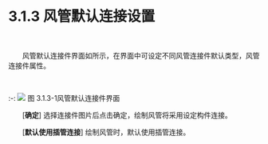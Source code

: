 

# 3.1.3 风管默认连接设置
<br/>

&emsp;&emsp;风管默认连接件界面如所示，在界面中可设定不同风管连接件默认类型，风管连接件属性。

<br/>

:-: ![](images/28.png)
图 3.1.3-1风管默认连接件界面
<br/>

&emsp;&emsp;[**确定**] 选择连接件图片后点击确定，绘制风管将采用设定构件连接。

&emsp;&emsp;[**默认使用插管连接**] 绘制风管时，默认使用插管连接。